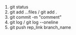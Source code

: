 1. git status
2. git add ...files / git add .
3. git commit -m "comment"
4. git log / git log --oneline
5. git push rep_link branch_name